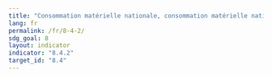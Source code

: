 ```yaml
---
title: "Consommation matérielle nationale, consommation matérielle nationale par habitant et consommation matérielle nationale par unité de PIB "
lang: fr
permalink: /fr/8-4-2/
sdg_goal: 8
layout: indicator
indicator: "8.4.2"
target_id: "8.4"
---
```


